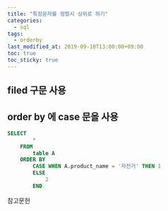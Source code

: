 ```yaml
---
title: "특정문자를 정렬시 상위로 하기"
categories:
  - sql
tags:
  - orderby
last_modified_at: 2019-09-10T13:00:00+09:00
toc: true
toc_sticky: true
---
```


## filed 구문 사용

## order by 에 case 문을 사용
```sql
SELECT
		*
	FROM 
		table A
	ORDER BY 
		CASE WHEN A.product_name = '자전거' THEN 1 
		ELSE
			2
		END
```

참고문헌
> 